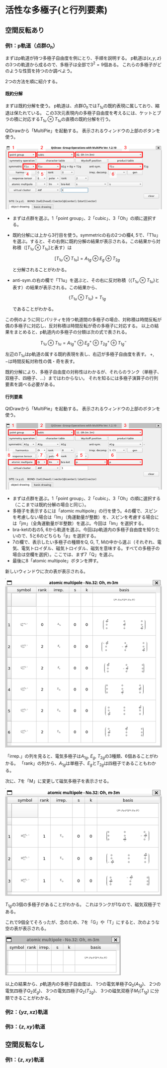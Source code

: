 # 活性な多極子(と行列要素)



## 空間反転あり

### 例1：p軌道（点群$O_h$）

まずはp軌道が持つ多極子自由度を例にとり、手順を説明する。
p軌道は$\{x, y, z\}$の3つの軌道から成るので、多極子は全部で$3^2=9$個ある。
これらの多極子がどのような性質を持つのか調べよう。

2つの方法を順に紹介する。

#### 既約分解

まずは既約分解を使う。
p軌道は、点群$O_h$では$T_{1u}$の既約表現に属しており、縮退は保たれている。
この3次元表現内の多極子自由度を考えるには、ケットとブラの積に対応する$T_{1u} \otimes T_{1u}$の直積の既約分解を行う。

QtDrawから「MultiPie」を起動する。
表示されるウィンドウの上部のボタンを使う。

![MultiPie](./irrep_decomp.png)

- まずは点群を選ぶ。1「point group」、2「cubic」、3「Oh」の順に選択する。
- 既約分解には上から3行目を使う。symmetricの右の2つの欄4, 5で、「T1u」を選ぶ。すると、その右側に既約分解の結果が表示される。この結果から対称積（$[T_{1u} \otimes T_{1u}]$と表す）は

  $$
  [T_{1u} \otimes T_{1u}] = A_{1g} \oplus E_{g} \oplus T_{2g}
  $$

  と分解されることがわかる。
- anti-sym.の右の欄で「T1u」を選ぶと、その右に反対称積（$\{ T_{1u} \otimes T_{1u} \}$と表す）の結果が表示される。この結果から、

  $$
  \{ T_{1u} \otimes T_{1u} \} = T_{1g}
  $$

  であることがわかる。

この例のように同じパリティを持つ軌道間の多極子の場合、対称積は時間反転が偶の多極子に対応し、反対称積は時間反転が奇の多極子に対応する。
以上の結果をまとめると、p軌道内の多極子の分類は次の式で表される。

$$
T_{1u} \otimes T_{1u} = A_{1g}^{+} \oplus E_{g}^{+} \oplus T_{2g}^{+} \oplus T_{1g}^{-}
$$

左辺の$T_{1u}$はp軌道の属する既約表現を表し、右辺が多極子自由度を表す。
$+$, $-$は時間反転対称性の偶・奇を表す。

既約分解により、多極子自由度の対称性はわかるが、それらのランク（単極子、双極子、四極子、...）まではわからない。
それを知るには多極子演算子の行列要素を調べる必要がある。

#### 行列要素

QtDrawから「MultiPie」を起動する。
表示されるウィンドウの上部のボタンを使う。

![MultiPie](./multipole_multipie.png)

- まずは点群を選ぶ。1「point group」、2「cubic」、3「Oh」の順に選択する（ここまでは既約分解の場合と同じ）。
- 多極子を表示するには「atomic multipole」の行を使う。4の欄で、スピンを考慮しない場合は「lm」（角運動量が整数）を、スピンを考慮する場合には「jm」（全角運動量が半整数）を選ぶ。今回は「lm」を選択する。
- bra-ketの右の5, 6から軌道を選ぶ。今回はp軌道内の多極子自由度を知りたいので、5と6のどちらも「p」を選択する。
- 7の欄で、表示したい多極子の種類をQ, G, T, Mの中から選ぶ（それぞれ、電気、電気トロイダル、磁気トロイダル、磁気を意味する。すべての多極子の場合は空欄を選択）。ここでは、まず7「Q」を選ぶ。
- 最後に8「atomic multipole」ボタンを押す。

新しいウィンドウに次の表が表示される。

![MultiPie](./multipole_Q.png)

「irrep.」の列を見ると、電気多極子は$A_{1g}$, $E_{g}$, $T_{2g}$の3種類、6個あることがわかる。
「rank」の列から、$A_{1g}$は単極子、$E_{g}$と$T_{2g}$は四極子であることもわかる。

次に、7を「M」に変更して磁気多極子を表示させる。

![MultiPie](./multipole_M.png)

$T_{1g}$の3個の多極子があることがわかる。
これはランクが1なので、磁気双極子である。

これで9個全てそろったが、念のため、7を「G」や「T」にすると、次のような空の表が表示される。

![MultiPie](./multipole_G.png)

以上の結果から、$p$軌道内の多極子自由度は、
1つの電気単極子$Q_0(A_{1g})$、
2つの電気四極子$Q_2(E_{g})$、
3つの電気四極子$Q_2(T_{2g})$、
3つの磁気双極子$M_1(T_{1g})$
に分類できることがわかる。


### 例2：$\{ yz, xz \}$軌道


### 例3：$\{ z, xy \}$軌道


## 空間反転なし

### 例1：$\{ z, xy \}$軌道
